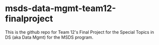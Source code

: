 # msds-data-mgmt-team12-finalproject
This is the github repo for Team 12's Final Project for the Special Topics in DS (aka Data Mgmt) for the MSDS program.
